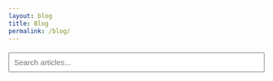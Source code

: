 ```yaml
---
layout: blog
title: Blog
permalink: /blog/
---
```


<div class="search-container">
  <input id="search-input" placeholder="Search articles..." style="width:100%;max-width:800px;padding:9px;font-size:15px;margin-top:6px;margin-bottom:6px">
</div>

<div id="articles" style="margin:0 auto;padding:0 10px;max-width:800px"></div>

<div class="pagination" style="display:flex;justify-content:center;margin:20px 0"></div>

<script>
  // Static articles data (can be moved to external .js file if preferred)
  const articles1 = [
    { title: "无", link: "articles/post/1.html", lastModified: "2024-06-07 21:03:00" }, 
    { title: "Ventoy-PE", link: "articles/post/2.html", lastModified: "2024-06-07 22:30:00" }, 
    { title: "serv00恢复初始", link: "articles/post/3.html", lastModified: "2024-06-06 10:17:00" }
    { title: "serv00恢复初始", link: "articles/post/3.html", lastModified: "2024-06-06 10:17:00" }
    { title: "serv00恢复初始", link: "articles/post/3.html", lastModified: "2024-06-06 10:17:00" }
    { title: "Ventoy-PE", link: "articles/post/2.html", lastModified: "2024-06-07 22:30:00" }, 
    { title: "serv00恢复初始", link: "articles/post/3.html", lastModified: "2024-06-06 10:17:00" }
    { title: "serv00恢复初始", link: "articles/post/3.html", lastModified: "2024-06-06 10:17:00" }
    { title: "serv00恢复初始", link: "articles/post/3.html", lastModified: "2024-06-06 10:17:00" }
    { title: "Ventoy-PE", link: "articles/post/2.html", lastModified: "2024-06-07 22:30:00" }, 
    { title: "serv00恢复初始", link: "articles/post/3.html", lastModified: "2024-06-06 10:17:00" }
    { title: "serv00恢复初始", link: "articles/post/3.html", lastModified: "2024-06-06 10:17:00" }
    { title: "serv00恢复初始", link: "articles/post/3.html", lastModified: "2024-06-06 10:17:00" }
    
  ];

  // Combine Jekyll posts with static articles
  let articles = [
    {% for post in site.posts %}
    {
      title: "{{ post.title | escape }}",
      link: "{{ post.url | relative_url }}",
      lastModified: "{{ post.date | date_to_xmlschema }}"
    }{% unless forloop.last %},{% endunless %}
    {% endfor %}
  ].concat(articles1);

  // Blog functionality
  let currentPage = 1;
  const articlesPerPage = 10;

  function formatDate(dateString) {
    const date = new Date(dateString);
    return date.toLocaleDateString("en-CA", {
      year: "numeric",
      month: "2-digit",
      day: "2-digit"
    });
  }

  function displayArticles(filteredArticles, page) {
    const startIndex = (page - 1) * articlesPerPage;
    const paginatedArticles = filteredArticles.slice(startIndex, startIndex + articlesPerPage);
    const articlesContainer = document.getElementById('articles');
    
    articlesContainer.innerHTML = '';
    
    paginatedArticles.forEach(article => {
      const articleElement = document.createElement('div');
      articleElement.className = 'post';
      articleElement.style = "background-color:#fff;margin-bottom:9px;border-radius:5px;box-shadow:0 2px 4px rgba(0,0,0,.1);padding:12px 20px;font-size:1.1em;color:#888;display:flex;justify-content:space-between;align-items:center";
      
      articleElement.innerHTML = `
        <h2 style="font-size:16px;text-align:left;margin:0;padding:0">
          <a href="${article.link}" style="color:#000;text-decoration:none" 
             onmouseover="this.style.textDecoration='underline'" 
             onmouseout="this.style.textDecoration='none'">
            ${article.title}
          </a>
        </h2>
        <span class="timestamp" style="font-size:.7em;color:#888;margin-left:auto;white-space:nowrap">
          ${formatDate(article.lastModified)}
        </span>
      `;
      
      articlesContainer.appendChild(articleElement);
    });
    
    updatePagination(filteredArticles, page);
  }

  function updatePagination(allArticles, currentPage) {
    const totalPages = Math.ceil(allArticles.length / articlesPerPage);
    const paginationContainer = document.querySelector('.pagination');
    
    paginationContainer.innerHTML = '';
    
    // Previous button
    const prevButton = document.createElement('button');
    prevButton.textContent = '<';
    prevButton.onclick = () => {
      if (currentPage > 1) {
        currentPage--;
        displayArticles(allArticles, currentPage);
      }
    };
    paginationContainer.appendChild(prevButton);
    
    // Page numbers
    const maxVisiblePages = 5;
    let startPage = Math.max(1, currentPage - Math.floor(maxVisiblePages / 2));
    let endPage = Math.min(totalPages, startPage + maxVisiblePages - 1);
    
    if (endPage - startPage + 1 < maxVisiblePages) {
      startPage = Math.max(1, endPage - maxVisiblePages + 1);
    }
    
    if (startPage > 1) {
      const firstPageButton = document.createElement('button');
      firstPageButton.textContent = '1';
      firstPageButton.onclick = () => displayArticles(allArticles, 1);
      paginationContainer.appendChild(firstPageButton);
      
      if (startPage > 2) {
        const ellipsis = document.createElement('span');
        ellipsis.textContent = '...';
        paginationContainer.appendChild(ellipsis);
      }
    }
    
    for (let i = startPage; i <= endPage; i++) {
      const pageButton = document.createElement('button');
      pageButton.textContent = i;
      if (i === currentPage) {
        pageButton.classList.add('active');
        pageButton.style = "background-color:#000;color:#fff";
      }
      pageButton.onclick = () => displayArticles(allArticles, i);
      paginationContainer.appendChild(pageButton);
    }
    
    if (endPage < totalPages) {
      if (endPage < totalPages - 1) {
        const ellipsis = document.createElement('span');
        ellipsis.textContent = '...';
        paginationContainer.appendChild(ellipsis);
      }
      
      const lastPageButton = document.createElement('button');
      lastPageButton.textContent = totalPages;
      lastPageButton.onclick = () => displayArticles(allArticles, totalPages);
      paginationContainer.appendChild(lastPageButton);
    }
    
    // Next button
    const nextButton = document.createElement('button');
    nextButton.textContent = '>';
    nextButton.onclick = () => {
      if (currentPage < totalPages) {
        currentPage++;
        displayArticles(allArticles, currentPage);
      }
    };
    paginationContainer.appendChild(nextButton);
    
    // Page jump input
    const pageInput = document.createElement('input');
    pageInput.type = 'number';
    pageInput.min = 1;
    pageInput.max = totalPages;
    pageInput.value = currentPage;
    pageInput.style = "width:36px;height:25px;text-align:center;margin-left:3px;position:relative;left:15px";
    pageInput.onchange = (e) => {
      const newPage = parseInt(e.target.value);
      if (newPage >= 1 && newPage <= totalPages) {
        currentPage = newPage;
        displayArticles(allArticles, currentPage);
      } else {
        e.target.value = currentPage;
      }
    };
    paginationContainer.appendChild(pageInput);
  }

  function searchArticles() {
    const searchTerm = document.getElementById('search-input').value.toLowerCase();
    const filteredArticles = articles.filter(article => 
      article.title.toLowerCase().includes(searchTerm)
    );
    currentPage = 1;
    displayArticles(filteredArticles, currentPage);
  }

  // Initialize
  document.addEventListener('DOMContentLoaded', () => {
    displayArticles(articles, 1);
    document.getElementById('search-input').addEventListener('input', searchArticles);
  });
</script>